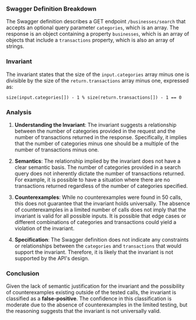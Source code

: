 ### Swagger Definition Breakdown
The Swagger definition describes a GET endpoint `/businesses/search` that accepts an optional query parameter `categories`, which is an array. The response is an object containing a property `businesses`, which is an array of objects that include a `transactions` property, which is also an array of strings.

### Invariant
The invariant states that the size of the `input.categories` array minus one is divisible by the size of the `return.transactions` array minus one, expressed as:

`size(input.categories[]) - 1 % size(return.transactions[]) - 1 == 0`

### Analysis
1. **Understanding the Invariant**: The invariant suggests a relationship between the number of categories provided in the request and the number of transactions returned in the response. Specifically, it implies that the number of categories minus one should be a multiple of the number of transactions minus one.

2. **Semantics**: The relationship implied by the invariant does not have a clear semantic basis. The number of categories provided in a search query does not inherently dictate the number of transactions returned. For example, it is possible to have a situation where there are no transactions returned regardless of the number of categories specified.

3. **Counterexamples**: While no counterexamples were found in 50 calls, this does not guarantee that the invariant holds universally. The absence of counterexamples in a limited number of calls does not imply that the invariant is valid for all possible inputs. It is possible that edge cases or different combinations of categories and transactions could yield a violation of the invariant.

4. **Specification**: The Swagger definition does not indicate any constraints or relationships between the `categories` and `transactions` that would support the invariant. Therefore, it is likely that the invariant is not supported by the API's design.

### Conclusion
Given the lack of semantic justification for the invariant and the possibility of counterexamples existing outside of the tested calls, the invariant is classified as a **false-positive**. The confidence in this classification is moderate due to the absence of counterexamples in the limited testing, but the reasoning suggests that the invariant is not universally valid.
